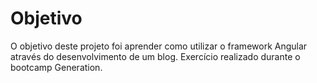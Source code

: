 # Objetivo

O objetivo deste projeto foi aprender como utilizar o framework Angular através do desenvolvimento de um blog. 
Exercício realizado durante o bootcamp Generation.

